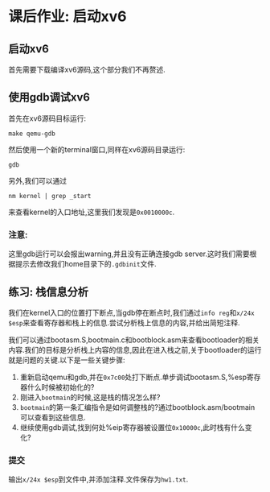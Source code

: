 # 课后作业: 启动xv6
## 启动xv6
首先需要下载编译xv6源码,这个部分我们不再赘述.

## 使用gdb调试xv6
首先在xv6源码目标运行:
```
make qemu-gdb
```
然后使用一个新的terminal窗口,同样在xv6源码目录运行:
```
gdb
```

另外,我们可以通过
```
nm kernel | grep _start
```
来查看kernel的入口地址,这里我们发现是`0x0010000c`.


### 注意: 
这里gdb运行可以会报出warning,并且没有正确连接gdb server.这时我们需要根据提示去修改我们home目录下的`.gdbinit`文件.

## 练习: 栈信息分析
我们在kernel入口的位置打下断点,当gdb停在断点时,我们通过`info reg`和`x/24x $esp`来查看寄存器和栈上的信息.尝试分析栈上信息的内容,并给出简短注释.

我们可以通过bootasm.S,bootmain.c和bootblock.asm来查看bootloader的相关内容.我们的目标是分析栈上内容的信息,因此在进入栈之前,关于bootloader的运行就是问题的关键.以下是一些关键步骤:
1. 重新启动qemu和gdb,并在`0x7c00`处打下断点.单步调试bootasm.S,%esp寄存器什么时候被初始化的?
2. 刚进入`bootmain`的时候,这是栈的情况怎么样?
3. `bootmain`的第一条汇编指令是如何调整栈的?通过bootblock.asm/bootmain可以查看到这些信息.
4. 继续使用gdb调试,找到何处%eip寄存器被设置位`0x10000c`,此时栈有什么变化?

### 提交
输出`x/24x $esp`到文件中,并添加注释.文件保存为`hw1.txt`.

